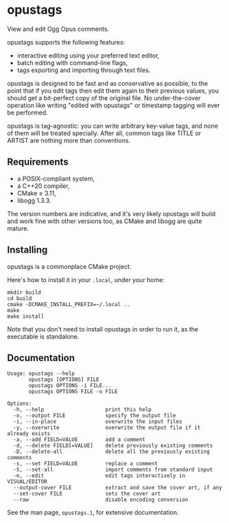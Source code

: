 opustags
========

View and edit Ogg Opus comments.

opustags supports the following features:

- interactive editing using your preferred text editor,
- batch editing with command-line flags,
- tags exporting and importing through text files.

opustags is designed to be fast and as conservative as possible, to the point that if you edit tags
then edit them again to their previous values, you should get a bit-perfect copy of the original
file. No under-the-cover operation like writing "edited with opustags" or timestamp tagging will
ever be performed.

opustags is tag-agnostic: you can write arbitrary key-value tags, and none of them will be treated
specially. After all, common tags like TITLE or ARTIST are nothing more than conventions.

Requirements
------------

* a POSIX-compliant system,
* a C++20 compiler,
* CMake ≥ 3.11,
* libogg 1.3.3.

The version numbers are indicative, and it's very likely opustags will build and work fine with
other versions too, as CMake and libogg are quite mature.

Installing
----------

opustags is a commonplace CMake project.

Here's how to install it in your `.local`, under your home:

    mkdir build
    cd build
    cmake -DCMAKE_INSTALL_PREFIX=~/.local ..
    make
    make install

Note that you don't need to install opustags in order to run it, as the executable is standalone.

Documentation
-------------

    Usage: opustags --help
           opustags [OPTIONS] FILE
           opustags OPTIONS -i FILE...
           opustags OPTIONS FILE -o FILE

    Options:
      -h, --help                    print this help
      -o, --output FILE             specify the output file
      -i, --in-place                overwrite the input files
      -y, --overwrite               overwrite the output file if it already exists
      -a, --add FIELD=VALUE         add a comment
      -d, --delete FIELD[=VALUE]    delete previously existing comments
      -D, --delete-all              delete all the previously existing comments
      -s, --set FIELD=VALUE         replace a comment
      -S, --set-all                 import comments from standard input
      -e, --edit                    edit tags interactively in VISUAL/EDITOR
      --output-cover FILE           extract and save the cover art, if any
      --set-cover FILE              sets the cover art
      --raw                         disable encoding conversion

See the man page, `opustags.1`, for extensive documentation.
